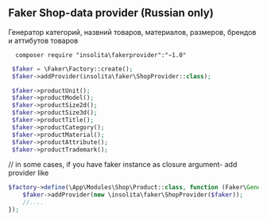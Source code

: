 Faker Shop-data provider (Russian only)
-----------------------

Генератор категорий, назвний товаров, материалов, размеров, брендов и аттибутов товаров

```
  composer require "insolita\fakerprovider":"~1.0"
```

```php
 $faker = \Faker\Factory::create();
 $faker->addProvider(insolita\faker\ShopProvider::class);

 $faker->productUnit();
 $faker->productModel();
 $faker->productSize2d();
 $faker->productSize3d();
 $faker->productTitle();
 $faker->productCategory();
 $faker->productMaterial();
 $faker->productAttribute();
 $faker->productTrademark();

```

// in some cases, if you have faker instance as closure argument- add provider like
```php
$factory->define(\App\Modules\Shop\Product::class, function (Faker\Generator $faker) {
    $faker->addProvider(new \insolita\faker\ShopProvider($faker));
    //....
});

```